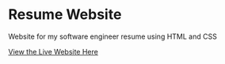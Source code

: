 # Resume Website
Website for my software engineer resume using HTML and CSS

[View the Live Website Here](https://jhr1986.github.io/JH-Roche-CV-Site/)
